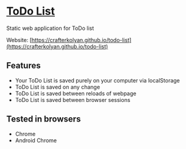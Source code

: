 # [ToDo List](https://crafterkolyan.github.io/todo-list)

Static web application for ToDo list

Website: [https://crafterkolyan.github.io/todo-list](https://crafterkolyan.github.io/todo-list)

## Features
- Your ToDo List is saved purely on your computer via localStorage
- ToDo List is saved on any change
- ToDo List is saved between reloads of webpage
- ToDo List is saved between browser sessions

## Tested in browsers
- Chrome
- Android Chrome
